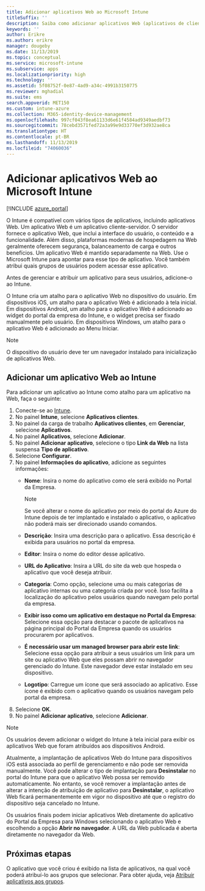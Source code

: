 ```yaml
---
title: Adicionar aplicativos Web ao Microsoft Intune
titleSuffix: ''
description: Saiba como adicionar aplicativos Web (aplicativos de cliente-servidor) ao Microsoft Intune.
keywords: ''
author: Erikre
ms.author: erikre
manager: dougeby
ms.date: 11/13/2019
ms.topic: conceptual
ms.service: microsoft-intune
ms.subservice: apps
ms.localizationpriority: high
ms.technology: ''
ms.assetid: 5f08752f-0e87-4ad9-a34c-4991b3150775
ms.reviewer: mghadial
ms.suite: ems
search.appverid: MET150
ms.custom: intune-azure
ms.collection: M365-identity-device-management
ms.openlocfilehash: 997cf043f8ea61133d6e61f4584ad9349aedbf73
ms.sourcegitcommit: 78cebd3571fed72a3a99e9d33770ef3d932ae8ca
ms.translationtype: HT
ms.contentlocale: pt-BR
ms.lasthandoff: 11/13/2019
ms.locfileid: "74060036"
---
```

# <a name="add-web-apps-to-microsoft-intune"></a>Adicionar aplicativos Web ao Microsoft Intune

[!INCLUDE [azure_portal](../includes/azure_portal.md)]

O Intune é compatível com vários tipos de aplicativos, incluindo aplicativos Web. Um aplicativo Web é um aplicativo cliente-servidor. O servidor fornece o aplicativo Web, que inclui a interface do usuário, o conteúdo e a funcionalidade. Além disso, plataformas modernas de hospedagem na Web geralmente oferecem segurança, balanceamento de carga e outros benefícios. Um aplicativo Web é mantido separadamente na Web. Use o Microsoft Intune para apontar para esse tipo de aplicativo. Você também atribui quais grupos de usuários podem acessar esse aplicativo. 

Antes de gerenciar e atribuir um aplicativo para seus usuários, adicione-o ao Intune. 

O Intune cria um atalho para o aplicativo Web no dispositivo do usuário. Em dispositivos iOS, um atalho para o aplicativo Web é adicionado à tela inicial. Em dispositivos Android, um atalho para o aplicativo Web é adicionado ao widget do portal da empresa do Intune, e o widget precisa ser fixado manualmente pelo usuário. Em dispositivos Windows, um atalho para o aplicativo Web é adicionado ao Menu Iniciar.

> [!Note]
> O dispositivo do usuário deve ter um navegador instalado para inicialização de aplicativos Web. 

## <a name="add-a-web-app-to-intune"></a>Adicionar um aplicativo Web ao Intune
Para adicionar um aplicativo ao Intune como atalho para um aplicativo na Web, faça o seguinte:

1. Conecte-se ao [Intune](https://go.microsoft.com/fwlink/?linkid=2090973).
3. No painel **Intune**, selecione **Aplicativos clientes**.
4. No painel da carga de trabalho **Aplicativos clientes**, em **Gerenciar**, selecione **Aplicativos**.
5. No painel **Aplicativos**, selecione **Adicionar**.
6. No painel **Adicionar aplicativo**, selecione o tipo **Link da Web** na lista suspensa **Tipo de aplicativo**.
7. Selecione **Configurar**.
8. No painel **Informações do aplicativo**, adicione as seguintes informações:
    - **Nome**:  Insira o nome do aplicativo como ele será exibido no Portal da Empresa. 

        > [!NOTE]
        > Se você alterar o nome do aplicativo por meio do portal do Azure do Intune depois de ter implantado e instalado o aplicativo, o aplicativo não poderá mais ser direcionado usando comandos.

    - **Descrição**: Insira uma descrição para o aplicativo. Essa descrição é exibida para usuários no portal da empresa.
    - **Editor**: Insira o nome do editor desse aplicativo.
    - **URL do Aplicativo**: Insira a URL do site da web que hospeda o aplicativo que você deseja atribuir.
    - **Categoria**: Como opção, selecione uma ou mais categorias de aplicativo internas ou uma categoria criada por você. Isso facilita a localização do aplicativo pelos usuários quando navegam pelo portal da empresa.
    - **Exibir isso como um aplicativo em destaque no Portal da Empresa**: Selecione essa opção para destacar o pacote de aplicativos na página principal do Portal da Empresa quando os usuários procurarem por aplicativos.
    - **É necessário usar um managed browser para abrir este link**: Selecione essa opção para atribuir a seus usuários um link para um site ou aplicativo Web que eles possam abrir no navegador gerenciado do Intune. Este navegador deve estar instalado em seu dispositivo.
    - **Logotipo**: Carregue um ícone que será associado ao aplicativo. Esse ícone é exibido com o aplicativo quando os usuários navegam pelo portal da empresa.
9. Selecione **OK**.
10. No painel **Adicionar aplicativo**, selecione **Adicionar**.

> [!Note]
> Os usuários devem adicionar o widget do Intune à tela inicial para exibir os aplicativos Web que foram atribuídos aos dispositivos Android.
>
> Atualmente, a implantação de aplicativos Web do Intune para dispositivos iOS está associada ao perfil de gerenciamento e não pode ser removida manualmente. Você pode alterar o tipo de implantação para **Desinstalar** no portal do Intune para que o aplicativo Web possa ser removido automaticamente. No entanto, se você remover a implantação antes de alterar a intenção de atribuição de aplicativo para **Desinstalar**, o aplicativo Web ficará permanentemente em vigor no dispositivo até que o registro do dispositivo seja cancelado no Intune.

Os usuários finais podem iniciar aplicativos Web diretamente do aplicativo do Portal da Empresa para Windows selecionando o aplicativo Web e escolhendo a opção **Abrir no navegador**. A URL da Web publicada é aberta diretamente no navegador da Web. 

## <a name="next-steps"></a>Próximas etapas

O aplicativo que você criou é exibido na lista de aplicativos, na qual você poderá atribuí-lo aos grupos que selecionar. Para obter ajuda, veja [Atribuir aplicativos aos grupos](apps-deploy.md). 
